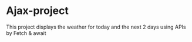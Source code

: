 # Ajax-project
This project displays the weather for today and the next 2 days using APIs by Fetch & await
